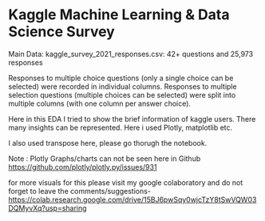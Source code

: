 # Kaggle Machine Learning & Data Science Survey

Main Data: 
kaggle_survey_2021_responses.csv: 42+ questions and 25,973 responses

Responses to multiple choice questions (only a single choice can be selected) were recorded in individual columns. Responses to multiple selection questions (multiple choices can be selected) were split into multiple columns (with one column per answer choice).

Here in this EDA 
I tried to show the brief information of kaggle users. There many insights can be represented. 
Here i used Plotly, matplotlib etc.

I also used transpose here, please go thorugh the notebook.

Note : 
Plotly Graphs/charts can not be seen here in Github
https://github.com/plotly/plotly.py/issues/931


for more visuals for this please visit my google colaboratory and do not forget to leave the comments/suggestions- 
https://colab.research.google.com/drive/15BJ6pwSqy0wjcTzY8tSwVQW03DQMyvXq?usp=sharing


